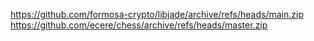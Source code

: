 https://github.com/formosa-crypto/libjade/archive/refs/heads/main.zip
https://github.com/ecere/chess/archive/refs/heads/master.zip
